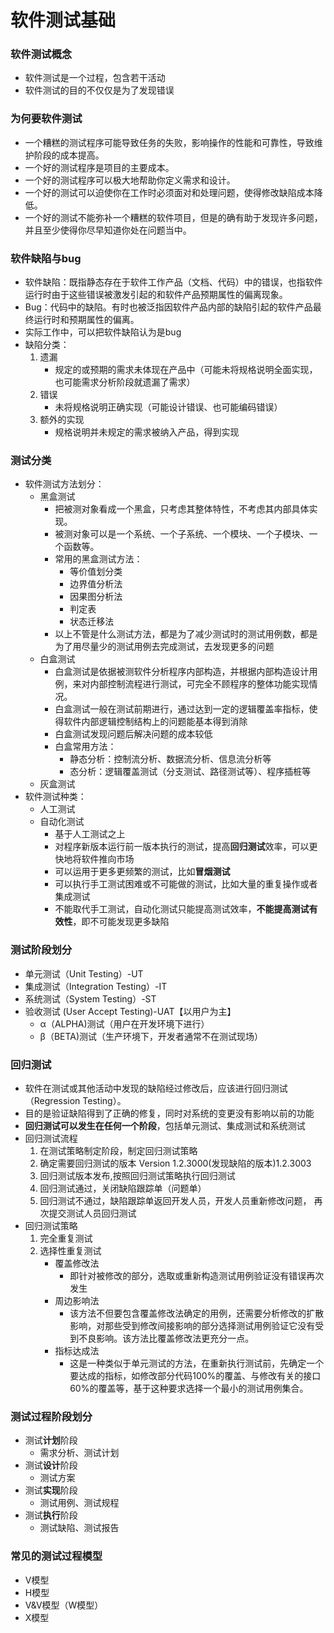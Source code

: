# 软件测试基础
### 软件测试概念
* 软件测试是一个过程，包含若干活动
* 软件测试的目的不仅仅是为了发现错误

### 为何要软件测试
* 一个糟糕的测试程序可能导致任务的失败，影响操作的性能和可靠性，导致维护阶段的成本提高。
* 一个好的测试程序是项目的主要成本。
* 一个好的测试程序可以极大地帮助你定义需求和设计。
* 一个好的测试可以迫使你在工作时必须面对和处理问题，使得修改缺陷成本降低。
* 一个好的测试不能弥补一个糟糕的软件项目，但是的确有助于发现许多问题，并且至少使得你尽早知道你处在问题当中。

### 软件缺陷与bug
* 软件缺陷：既指静态存在于软件工作产品（文档、代码）中的错误，也指软件运行时由于这些错误被激发引起的和软件产品预期属性的偏离现象。
* Bug：代码中的缺陷。有时也被泛指因软件产品内部的缺陷引起的软件产品最终运行时和预期属性的偏离。
* 实际工作中，可以把软件缺陷认为是bug
* 缺陷分类：
  1. 遗漏
     * 规定的或预期的需求未体现在产品中（可能未将规格说明全面实现，也可能需求分析阶段就遗漏了需求）
  2. 错误
     * 未将规格说明正确实现（可能设计错误、也可能编码错误）
  3. 额外的实现
     * 规格说明并未规定的需求被纳入产品，得到实现

### 测试分类
* 软件测试方法划分：
  * 黑盒测试
    * 把被测对象看成一个黑盒，只考虑其整体特性，不考虑其内部具体实现。
    * 被测对象可以是一个系统、一个子系统、一个模块、一个子模块、一个函数等。
    * 常用的黑盒测试方法：
      * 等价值划分类
      * 边界值分析法
      * 因果图分析法
      * 判定表
      * 状态迁移法
    * 以上不管是什么测试方法，都是为了减少测试时的测试用例数，都是为了用尽量少的测试用例去完成测试，去发现更多的问题
  * 白盒测试
    * 白盒测试是依据被测软件分析程序内部构造，并根据内部构造设计用例，来对内部控制流程进行测试，可完全不顾程序的整体功能实现情况。
    * 白盒测试一般在测试前期进行，通过达到一定的逻辑覆盖率指标，使得软件内部逻辑控制结构上的问题能基本得到消除
    * 白盒测试发现问题后解决问题的成本较低
    * 白盒常用方法：
      * 静态分析：控制流分析、数据流分析、信息流分析等
      * 态分析：逻辑覆盖测试（分支测试、路径测试等）、程序插桩等
  * 灰盒测试
* 软件测试种类：
  * 人工测试
  * 自动化测试
    * 基于人工测试之上
    * 对程序新版本运行前一版本执行的测试，提高**回归测试**效率，可以更快地将软件推向市场
    * 可以运用于更多更频繁的测试，比如**冒烟测试**
    * 可以执行手工测试困难或不可能做的测试，比如大量的重复操作或者集成测试
    * 不能取代手工测试，自动化测试只能提高测试效率，**不能提高测试有效性**，即不可能发现更多缺陷
### 测试阶段划分
* 单元测试（Unit Testing）-UT
* 集成测试（Integration Testing）-IT
* 系统测试（System Testing）-ST
* 验收测试 (User Accept Testing)-UAT【以用户为主】
  * α（ALPHA)测试（用户在开发环境下进行）
  * β（BETA)测试（生产环境下，开发者通常不在测试现场）

### 回归测试
* 软件在测试或其他活动中发现的缺陷经过修改后，应该进行回归测试（Regression Testing）。
* 目的是验证缺陷得到了正确的修复，同时对系统的变更没有影响以前的功能
* **回归测试可以发生在任何一个阶段**，包括单元测试、集成测试和系统测试
* 回归测试流程
  1. 在测试策略制定阶段，制定回归测试策略
  2. 确定需要回归测试的版本 Version 1.2.3000(发现缺陷的版本)1.2.3003
  3. 回归测试版本发布,按照回归测试策略执行回归测试
  4. 回归测试通过，关闭缺陷跟踪单（问题单）
  5. 回归测试不通过，缺陷跟踪单返回开发人员，开发人员重新修改问题，
再次提交测试人员回归测试
* 回归测试策略
  1. 完全重复测试
  2. 选择性重复测试
     * 覆盖修改法
       * 即针对被修改的部分，选取或重新构造测试用例验证没有错误再次发生
     * 周边影响法
       * 该方法不但要包含覆盖修改法确定的用例，还需要分析修改的扩散影响，对那些受到修改间接影响的部分选择测试用例验证它没有受到不良影响。该方法比覆盖修改法更充分一点。
     * 指标达成法
       * 这是一种类似于单元测试的方法，在重新执行测试前，先确定一个要达成的指标，如修改部分代码100%的覆盖、与修改有关的接口60%的覆盖等，基于这种要求选择一个最小的测试用例集合。

### 测试过程阶段划分
* 测试**计划**阶段
  * 需求分析、测试计划
* 测试**设计**阶段
  * 测试方案
* 测试**实现**阶段
  * 测试用例、测试规程
* 测试**执行**阶段
  * 测试缺陷、测试报告

### 常见的测试过程模型
* V模型
* H模型
* V&V模型（W模型）
* X模型